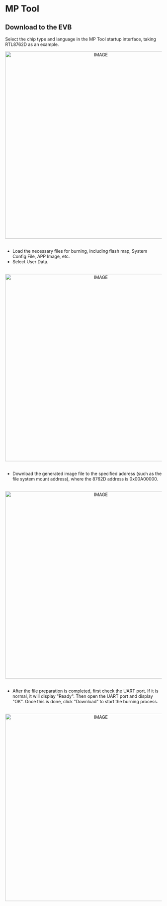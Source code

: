 # MP Tool

##  Download to the EVB
Select the chip type and language in the MP Tool startup interface, taking RTL8762D as an example.
<br/>
<div style="text-align: center"><img width= "600" src="https://foruda.gitee.com/images/1721812755008370232/a9e4ff39_13408154.png" alt="IMAGE"></div>
<br/>

* Load the necessary files for burning, including flash map, System Config File, APP Image, etc.
* Select User Data.
<br/>
<div style="text-align: center"><img width= "600" src="https://foruda.gitee.com/images/1721812772825414074/8d3f7123_13408154.png" alt="IMAGE"></div>
<br/>

* Download the generated image file to the specified address (such as the file system mount address), where the 8762D address is 0x00A00000.
<br/>
<div style="text-align: center"><img width= "600" src="https://foruda.gitee.com/images/1721812789415438915/6badc5e0_13408154.png" alt="IMAGE"></div>
<br/>

* After the file preparation is completed, first check the UART port. If it is normal, it will display "Ready". Then open the UART port and display "OK". Once this is done,  click "Download" to start the burning process.
<br/>
<div style="text-align: center"><img width= "600" src="https://foruda.gitee.com/images/1721812809226499244/2d835631_13408154.png" 
alt="IMAGE"></div>
<br/>
























